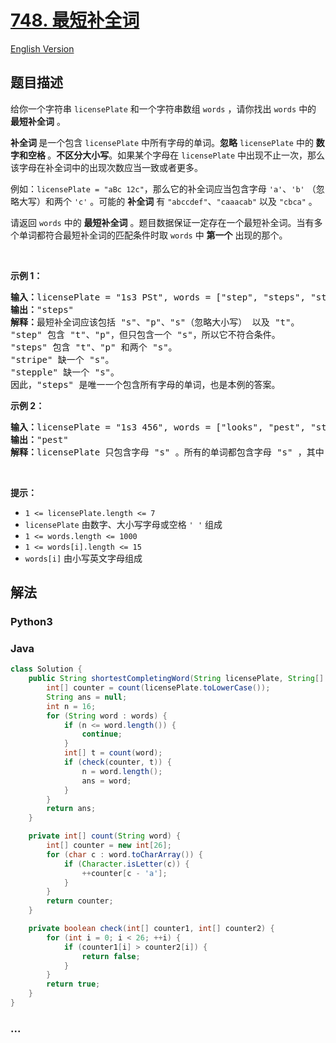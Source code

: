 # [748. 最短补全词](https://leetcode.cn/problems/shortest-completing-word)

[English Version](/solution/0700-0799/0748.Shortest%20Completing%20Word/README_EN.md)

## 题目描述

<!-- 这里写题目描述 -->

<p>给你一个字符串 <code>licensePlate</code> 和一个字符串数组 <code>words</code> ，请你找出&nbsp;<code>words</code> 中的 <strong>最短补全词</strong> 。</p>

<p><strong>补全词 </strong>是一个包含 <code>licensePlate</code> 中所有字母的单词。<strong>忽略</strong>&nbsp;<code>licensePlate</code> 中的 <strong>数字和空格 </strong>。<strong>不区分大小写</strong>。如果某个字母在 <code>licensePlate</code> 中出现不止一次，那么该字母在补全词中的出现次数应当一致或者更多。</p>

<p>例如：<code>licensePlate</code><code> = "aBc 12c"</code>，那么它的补全词应当包含字母 <code>'a'</code>、<code>'b'</code> （忽略大写）和两个 <code>'c'</code> 。可能的 <strong>补全词</strong> 有 <code>"abccdef"</code>、<code>"caaacab"</code> 以及 <code>"cbca"</code> 。</p>

<p>请返回 <code>words</code> 中的 <strong>最短补全词</strong> 。题目数据保证一定存在一个最短补全词。当有多个单词都符合最短补全词的匹配条件时取 <code>words</code> 中 <strong>第一个</strong> 出现的那个。</p>

<p>&nbsp;</p>

<p><strong>示例 1：</strong></p>

<pre>
<strong>输入：</strong>licensePlate = "1s3 PSt", words = ["step", "steps", "stripe", "stepple"]
<strong>输出：</strong>"steps"
<strong>解释：</strong>最短补全词应该包括 "s"、"p"、"s"（忽略大小写） 以及 "t"。
"step" 包含 "t"、"p"，但只包含一个 "s"，所以它不符合条件。
"steps" 包含 "t"、"p" 和两个 "s"。
"stripe" 缺一个 "s"。
"stepple" 缺一个 "s"。
因此，"steps" 是唯一一个包含所有字母的单词，也是本例的答案。</pre>

<p><strong>示例 2：</strong></p>

<pre>
<strong>输入：</strong>licensePlate = "1s3 456", words = ["looks", "pest", "stew", "show"]
<strong>输出：</strong>"pest"
<strong>解释：</strong>licensePlate 只包含字母 "s" 。所有的单词都包含字母 "s" ，其中 "pest"、"stew"、和 "show" 三者最短。答案是 "pest" ，因为它是三个单词中在 words 里最靠前的那个。
</pre>

<p>&nbsp;</p>

<p><strong>提示：</strong></p>

<ul>
	<li><code>1 &lt;= licensePlate.length &lt;= 7</code></li>
	<li><code>licensePlate</code> 由数字、大小写字母或空格 <code>' '</code> 组成</li>
	<li><code>1 &lt;= words.length &lt;= 1000</code></li>
	<li><code>1 &lt;= words[i].length &lt;= 15</code></li>
	<li><code>words[i]</code> 由小写英文字母组成</li>
</ul>

## 解法

<!-- 这里可写通用的实现逻辑 -->

<!-- tabs:start -->

### **Python3**

<!-- 这里可写当前语言的特殊实现逻辑 -->



### **Java**

<!-- 这里可写当前语言的特殊实现逻辑 -->

```java
class Solution {
    public String shortestCompletingWord(String licensePlate, String[] words) {
        int[] counter = count(licensePlate.toLowerCase());
        String ans = null;
        int n = 16;
        for (String word : words) {
            if (n <= word.length()) {
                continue;
            }
            int[] t = count(word);
            if (check(counter, t)) {
                n = word.length();
                ans = word;
            }
        }
        return ans;
    }

    private int[] count(String word) {
        int[] counter = new int[26];
        for (char c : word.toCharArray()) {
            if (Character.isLetter(c)) {
                ++counter[c - 'a'];
            }
        }
        return counter;
    }

    private boolean check(int[] counter1, int[] counter2) {
        for (int i = 0; i < 26; ++i) {
            if (counter1[i] > counter2[i]) {
                return false;
            }
        }
        return true;
    }
}
```









### **...**

```

```


